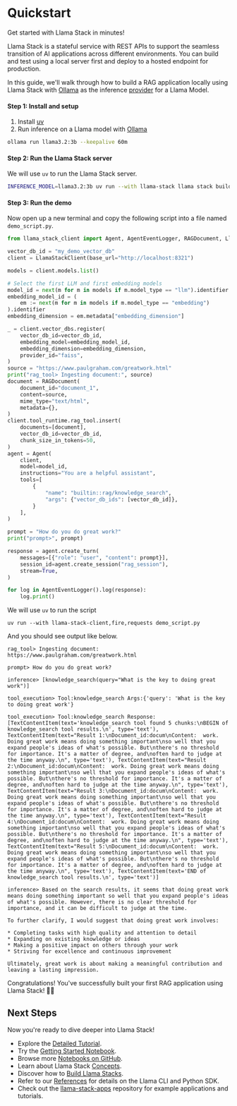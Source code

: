 # Quickstart

Get started with Llama Stack in minutes!

Llama Stack is a stateful service with REST APIs to support the seamless transition of AI applications across different
environments. You can build and test using a local server first and deploy to a hosted endpoint for production.

In this guide, we'll walk through how to build a RAG application locally using Llama Stack with [Ollama](https://ollama.com/)
as the inference [provider](../providers/inference/index) for a Llama Model.

#### Step 1: Install and setup
1. Install [uv](https://docs.astral.sh/uv/)
2. Run inference on a Llama model with [Ollama](https://ollama.com/download)
```bash
ollama run llama3.2:3b --keepalive 60m
```
#### Step 2: Run the Llama Stack server
We will use `uv` to run the Llama Stack server.
```bash
INFERENCE_MODEL=llama3.2:3b uv run --with llama-stack llama stack build --template ollama --image-type venv --run
```
#### Step 3: Run the demo
Now open up a new terminal and copy the following script into a file named `demo_script.py`.

```python
from llama_stack_client import Agent, AgentEventLogger, RAGDocument, LlamaStackClient

vector_db_id = "my_demo_vector_db"
client = LlamaStackClient(base_url="http://localhost:8321")

models = client.models.list()

# Select the first LLM and first embedding models
model_id = next(m for m in models if m.model_type == "llm").identifier
embedding_model_id = (
    em := next(m for m in models if m.model_type == "embedding")
).identifier
embedding_dimension = em.metadata["embedding_dimension"]

_ = client.vector_dbs.register(
    vector_db_id=vector_db_id,
    embedding_model=embedding_model_id,
    embedding_dimension=embedding_dimension,
    provider_id="faiss",
)
source = "https://www.paulgraham.com/greatwork.html"
print("rag_tool> Ingesting document:", source)
document = RAGDocument(
    document_id="document_1",
    content=source,
    mime_type="text/html",
    metadata={},
)
client.tool_runtime.rag_tool.insert(
    documents=[document],
    vector_db_id=vector_db_id,
    chunk_size_in_tokens=50,
)
agent = Agent(
    client,
    model=model_id,
    instructions="You are a helpful assistant",
    tools=[
        {
            "name": "builtin::rag/knowledge_search",
            "args": {"vector_db_ids": [vector_db_id]},
        }
    ],
)

prompt = "How do you do great work?"
print("prompt>", prompt)

response = agent.create_turn(
    messages=[{"role": "user", "content": prompt}],
    session_id=agent.create_session("rag_session"),
    stream=True,
)

for log in AgentEventLogger().log(response):
    log.print()
```
We will use `uv` to run the script
```
uv run --with llama-stack-client,fire,requests demo_script.py
```
And you should see output like below.
```
rag_tool> Ingesting document: https://www.paulgraham.com/greatwork.html

prompt> How do you do great work?

inference> [knowledge_search(query="What is the key to doing great work")]

tool_execution> Tool:knowledge_search Args:{'query': 'What is the key to doing great work'}

tool_execution> Tool:knowledge_search Response:[TextContentItem(text='knowledge_search tool found 5 chunks:\nBEGIN of knowledge_search tool results.\n', type='text'), TextContentItem(text="Result 1:\nDocument_id:docum\nContent:  work. Doing great work means doing something important\nso well that you expand people's ideas of what's possible. But\nthere's no threshold for importance. It's a matter of degree, and\noften hard to judge at the time anyway.\n", type='text'), TextContentItem(text="Result 2:\nDocument_id:docum\nContent:  work. Doing great work means doing something important\nso well that you expand people's ideas of what's possible. But\nthere's no threshold for importance. It's a matter of degree, and\noften hard to judge at the time anyway.\n", type='text'), TextContentItem(text="Result 3:\nDocument_id:docum\nContent:  work. Doing great work means doing something important\nso well that you expand people's ideas of what's possible. But\nthere's no threshold for importance. It's a matter of degree, and\noften hard to judge at the time anyway.\n", type='text'), TextContentItem(text="Result 4:\nDocument_id:docum\nContent:  work. Doing great work means doing something important\nso well that you expand people's ideas of what's possible. But\nthere's no threshold for importance. It's a matter of degree, and\noften hard to judge at the time anyway.\n", type='text'), TextContentItem(text="Result 5:\nDocument_id:docum\nContent:  work. Doing great work means doing something important\nso well that you expand people's ideas of what's possible. But\nthere's no threshold for importance. It's a matter of degree, and\noften hard to judge at the time anyway.\n", type='text'), TextContentItem(text='END of knowledge_search tool results.\n', type='text')]

inference> Based on the search results, it seems that doing great work means doing something important so well that you expand people's ideas of what's possible. However, there is no clear threshold for importance, and it can be difficult to judge at the time.

To further clarify, I would suggest that doing great work involves:

* Completing tasks with high quality and attention to detail
* Expanding on existing knowledge or ideas
* Making a positive impact on others through your work
* Striving for excellence and continuous improvement

Ultimately, great work is about making a meaningful contribution and leaving a lasting impression.
```
Congratulations! You've successfully built your first RAG application using Llama Stack! 🎉🥳

## Next Steps

Now you're ready to dive deeper into Llama Stack!
- Explore the [Detailed Tutorial](./detailed_tutorial.md).
- Try the [Getting Started Notebook](https://github.com/meta-llama/llama-stack/blob/main/docs/getting_started.ipynb).
- Browse more [Notebooks on GitHub](https://github.com/meta-llama/llama-stack/tree/main/docs/notebooks).
- Learn about Llama Stack [Concepts](../concepts/index.md).
- Discover how to [Build Llama Stacks](../distributions/index.md).
- Refer to our [References](../references/index.md) for details on the Llama CLI and Python SDK.
- Check out the [llama-stack-apps](https://github.com/meta-llama/llama-stack-apps/tree/main/examples) repository for example applications and tutorials.
